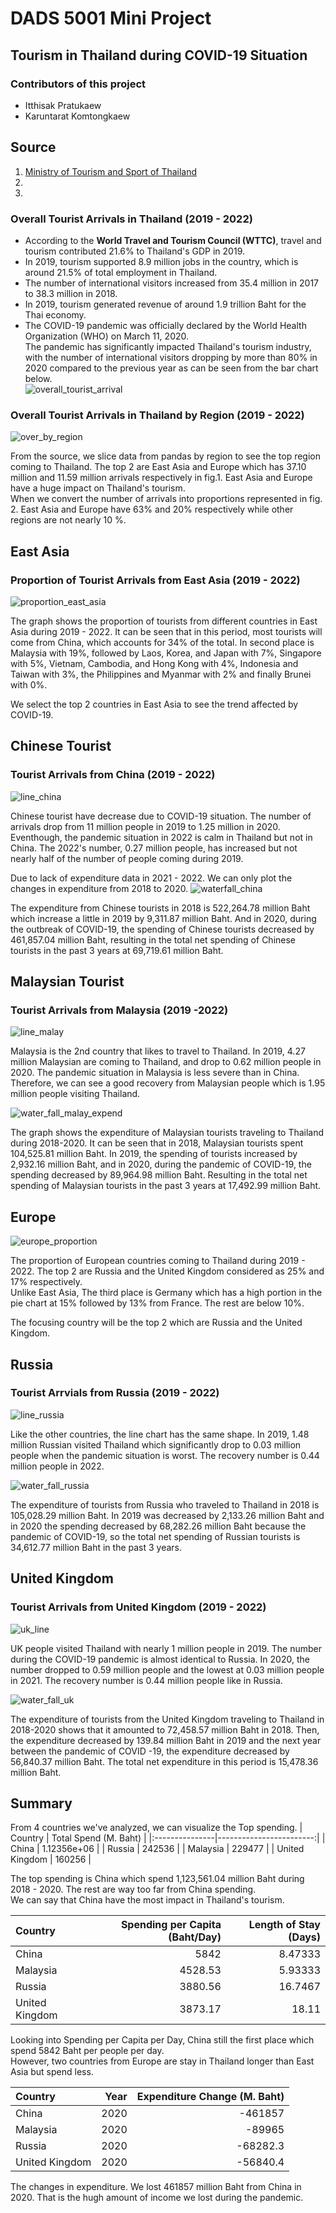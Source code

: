 # DADS 5001 Mini Project

## Tourism in Thailand during COVID-19 Situation

### Contributors of this project
* Itthisak Pratukaew
* Karuntarat Komtongkaew

## Source
1. [Ministry of Tourism and Sport of Thailand](https://www.mots.go.th/more_news_new.php?cid=411)
2. []()
3. []()

### Overall Tourist Arrivals in Thailand (2019 - 2022)
* According to the **World Travel and Tourism Council (WTTC)**, travel and tourism contributed 21.6% to Thailand's GDP in 2019.
* In 2019, tourism supported 8.9 million jobs in the country, which is around 21.5% of total employment in Thailand.
* The number of international visitors increased from 35.4 million in 2017 to 38.3 million in 2018.
* In 2019, tourism generated revenue of around 1.9 trillion Baht for the Thai economy.
* The COVID-19 pandemic was officially declared by the World Health Organization (WHO) on March 11, 2020.  
The pandemic has significantly impacted Thailand's tourism industry, with the number of international visitors dropping by more than 80% in 2020 compared to the previous year as can be seen from the bar chart below.  
![overall_tourist_arrival](https://user-images.githubusercontent.com/92035314/226192653-db63a3b1-ebe4-438e-971f-586641cedc19.png)

### Overall Tourist Arrivals in Thailand by Region (2019 - 2022)
![over_by_region](https://user-images.githubusercontent.com/92035314/226194620-b3310c80-b903-4df3-98d3-ffadc12047cf.png)

From the source, we slice data from pandas by region to see the top region coming to Thailand.
The top 2 are East Asia and Europe which has 37.10 million and 11.59 million arrivals respectively in fig.1. East Asia and Europe have a huge impact on Thailand's tourism.  
When we convert the number of arrivals into proportions represented in fig. 2. East Asia and Europe have 63% and 20% respectively while other regions are not nearly 10 %.

## East Asia
### Proportion of Tourist Arrivals from East Asia (2019 - 2022)
![proportion_east_asia](https://user-images.githubusercontent.com/92035314/226196008-75c74e82-800d-4f61-85d2-fb00240737cc.png)

The graph shows the proportion of tourists from different countries in East Asia during 2019 - 2022. It can be seen that in this period, most tourists will come from China, which accounts for 34% of the total. In second place is Malaysia with 19%, followed by Laos, Korea, and Japan with 7%, Singapore with 5%, Vietnam, Cambodia, and Hong Kong with 4%, Indonesia and Taiwan with 3%, the Philippines and Myanmar with 2% and finally Brunei with 0%.  

We select the top 2 countries in East Asia to see the trend affected by COVID-19.
## Chinese Tourist
### Tourist Arrivals from China (2019 - 2022)
![line_china](https://user-images.githubusercontent.com/92035314/226198158-5bdd62ce-bd77-4fe6-8928-621deafaa868.png)

Chinese tourist have decrease due to COVID-19 situation. The number of arrivals drop from 11 million people in 2019 to 1.25 million in 2020. 
Eventhough, the pandemic situation in 2022 is calm in Thailand but not in China. The 2022's number, 0.27 million people, has increased but not nearly half of the number of people coming during 2019.

Due to lack of expenditure data in 2021 - 2022. We can only plot the changes in expenditure from 2018 to 2020.
![waterfall_china](https://user-images.githubusercontent.com/92035314/226198466-41abcba3-b409-48d6-9272-f91cd30f9e6c.png)

The expenditure from Chinese tourists in 2018 is 522,264.78 million Baht which increase a little in 2019 by 9,311.87 million Baht. And in 2020, during the outbreak of COVID-19, the spending of Chinese tourists decreased by 461,857.04 million Baht, resulting in the total net spending of Chinese tourists in the past 3 years at 69,719.61 million Baht.  

## Malaysian Tourist
### Tourist Arrivals from Malaysia (2019 -2022)
![line_malay](https://user-images.githubusercontent.com/92035314/226203798-8c75b352-53aa-4862-8a71-f3a3916fb924.png)

Malaysia is the 2nd country that likes to travel to Thailand. In 2019, 4.27 million Malaysian are coming to Thailand, and drop to 0.62 million people in 2020. The pandemic situation in Malaysia is less severe than in China. Therefore, we can see a good recovery from Malaysian people which is 1.95 million people visiting Thailand.  

![water_fall_malay_expend](https://user-images.githubusercontent.com/92035314/226199353-630fa5ff-b72b-4925-95c6-e9eba8c647ec.png)

The graph shows the expenditure of Malaysian tourists traveling to Thailand during 2018-2020. It can be seen that in 2018, Malaysian tourists spent 104,525.81 million Baht.
In 2019, the spending of tourists increased by 2,932.16 million Baht, and in 2020, during the pandemic of COVID-19, the spending decreased by 89,964.98 million Baht. Resulting in the total net spending of Malaysian tourists in the past 3 years at 17,492.99 million Baht.

## Europe
![europe_proportion](https://user-images.githubusercontent.com/92035314/226199398-889faf54-7cbc-4c0b-a6fc-b6671e1f58d1.png)

The proportion of European countries coming to Thailand during 2019 - 2022. The top 2 are Russia and the United Kingdom considered as 25% and 17% respectively.  
Unlike East Asia, The third place is Germany which has a high portion in the pie chart at 15% followed by 13% from France. The rest are below 10%.  

The focusing country will be the top 2 which are Russia and the United Kingdom.

## Russia
### Tourist Arrvials from Russia (2019 - 2022)
![line_russia](https://user-images.githubusercontent.com/92035314/226199897-f9cadd8f-1a6a-4efd-b4c0-411b49474bfa.png)

Like the other countries, the line chart has the same shape. In 2019, 1.48 million Russian visited Thailand which significantly drop to 0.03 million people when the pandemic situation is worst. The recovery number is 0.44 million people in 2022.

![water_fall_russia](https://user-images.githubusercontent.com/92035314/226200602-778d25bd-a877-47fb-9dc0-53147c65bd75.png)

The expenditure of tourists from Russia who traveled to Thailand in 2018 is 105,028.29 million Baht. In 2019 was decreased by 2,133.26 million Baht and in 2020 the spending decreased by 68,282.26 million Baht because the pandemic of COVID-19, so the total net spending of Russian tourists is 34,612.77 million Baht in the past 3 years.

## United Kingdom
### Tourist Arrivals from United Kingdom (2019 - 2022)
![uk_line](https://user-images.githubusercontent.com/92035314/226201488-05a5d65c-862d-4b12-80f4-7ca73c2f2f82.png)

UK people visited Thailand with nearly 1 million people in 2019. The number during the COVID-19 pandemic is almost identical to Russia. In 2020, the number dropped to 0.59 million people and the lowest at 0.03 million people in 2021. The recovery number is 0.44 million people like in Russia.  

![water_fall_uk](https://user-images.githubusercontent.com/92035314/226203232-e265103e-9b4f-4b4a-bc64-530f42f9e56a.png)

The expenditure of tourists from the United Kingdom traveling to Thailand in 2018-2020 shows that it amounted to 72,458.57 million Baht in 2018. Then, the expenditure decreased by 139.84 million Baht in 2019 and the next year between the pandemic of COVID -19, the expenditure decreased by 56,840.37 million Baht. The total net expenditure in this period is 15,478.36 million Baht.

## Summary
From 4 countries we've analyzed, we can visualize the Top spending.
| Country        |   Total Spend (M. Baht) |
|:---------------|------------------------:|
| China          |             1.12356e+06 |
| Russia         |        242536           |
| Malaysia       |        229477           |
| United Kingdom |        160256           |

The top spending is China which spend 1,123,561.04 million Baht during 2018 - 2020. The rest are way too far from China spending.  
We can say that China have the most impact in Thailand's tourism.  

| Country        |   Spending per Capita (Baht/Day) |   Length of Stay (Days) |
|:---------------|---------------------------------:|------------------------:|
| China          |                          5842    |                 8.47333 |
| Malaysia       |                          4528.53 |                 5.93333 |
| Russia         |                          3880.56 |                16.7467  |
| United Kingdom |                          3873.17 |                18.11    |

Looking into Spending per Capita per Day, China still the first place which spend 5842 Baht per people per day.  
However, two countries from Europe are stay in Thailand longer than East Asia but spend less.  

| Country        |   Year |   Expenditure Change (M. Baht) |
|:---------------|-------:|-------------------------------:|
| China          |   2020 |                      -461857   |
| Malaysia       |   2020 |                       -89965   |
| Russia         |   2020 |                       -68282.3 |
| United Kingdom |   2020 |                       -56840.4 |

The changes in expenditure. We lost 461857 million Baht from China in 2020. That is the hugh amount of income we lost during the pandemic.
